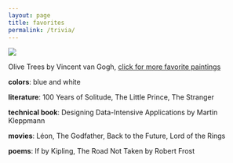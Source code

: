 ```yaml
---
layout: page
title: favorites
permalink: /trivia/
---
```


![](https://lh6.ggpht.com/LjmoRnUy7V8-2d4v6Jf-DP8oetaPzgzf-DwYIWlRUK8ArqLB0s2gGSxA72pt=s1200)

 Olive Trees by Vincent van Gogh, [click for more favorite paintings](https://artsandculture.google.com/favorite/group/lwICDYo8WqCBLQ)

**colors**: blue and white 

**literature**: 100 Years of Solitude, The Little Prince, The Stranger

**technical book**: Designing Data-Intensive Applications by Martin Kleppmann

**movies**: Léon, The Godfather, Back to the Future, Lord of the Rings

**poems**: If by Kipling, The Road Not Taken by Robert Frost
